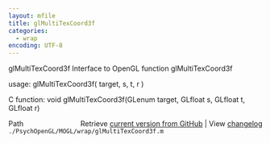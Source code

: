 ```yaml
---
layout: mfile
title: glMultiTexCoord3f
categories:
  - wrap
encoding: UTF-8
---
```


glMultiTexCoord3f  Interface to OpenGL function glMultiTexCoord3f

usage:  glMultiTexCoord3f( target, s, t, r )

C function:  void glMultiTexCoord3f(GLenum target, GLfloat s, GLfloat t, GLfloat r)


<div class="code_header" style="text-align:right;">
  <span style="float:left;">Path&nbsp;&nbsp;</span> <span class="counter">Retrieve <a href=
  "https://raw.github.com/Psychtoolbox-3/Psychtoolbox-3/beta/./PsychOpenGL/MOGL/wrap/glMultiTexCoord3f.m">current version from GitHub</a> | View <a href=
  "https://github.com/Psychtoolbox-3/Psychtoolbox-3/commits/beta/./PsychOpenGL/MOGL/wrap/glMultiTexCoord3f.m">changelog</a></span>
</div>
<div class="code">
  <code>./PsychOpenGL/MOGL/wrap/glMultiTexCoord3f.m</code>
</div>
